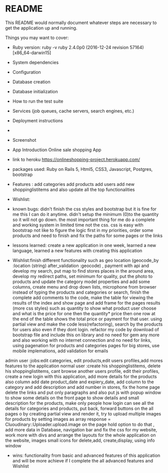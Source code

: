 # README

This README would normally document whatever steps are necessary to get the
application up and running.

Things you may want to cover:

* Ruby version: ruby -v
ruby 2.4.0p0 (2016-12-24 revision 57164) [x86_64-darwin15]

* System dependencies

* Configuration

* Database creation

* Database initialization

* How to run the test suite

* Services (job queues, cache servers, search engines, etc.)

* Deployment instructions

*
* Screenshot

* App Introduction
Online sale shopping App
* link to heroku
https://onlineshopping-project.herokuapp.com/
* packages used:
Ruby on Rails 5, Html5, CSS3, Javascript, Postgres, bootstrap

* Features : add categories
add products
add users
add new shoppinglistitems
and also update all the top functionalities

* Wishlist:  
* known bugs: didn't finish the css styles and bootstrap but it is fine for me this I can do it anytime. didn't  setup the minimum (0)to the quantity so it will not go down.
 the most important thing for me do a complete and working system in limited time not the css. css is easy with bootstrap not like to figure the logic first in my priorities, order some products and need to finish and fix the paths for some pages or the links
* lessons learned:  create a  new application in one week, learned a new language, learned a new features with creating this application

* Wishlist:finish different functionality such as geo location (geocode_by :location (string)
after_validation :geocode) , payment with api and develop my search, put map to find stores places in the around area, develop my redirect paths, set minimum for quality, put the photo  to products and update the category model properties and add some columns, create menu and drop down lists, microphone from browser instead of typing the products and categories or search, finish the complete add comments to the code, make the table for viewing the results of the index and show page and add frame for the pages results (more css styles) such as quantity to show what product user choose and what is the price for one then the quantity* price then one row at the end of the table shows the total price or payment for that user. using partial view and make the code less(refactoring), search by the products for users also even if they dont login.
refactor my code by download of bootstrap file and include this on library and no need for gem any more and also working with no internet connection and no need for links, using pagenation for products and categories pages for big stores, use mobile implemations, add validation for emails

admin user :jobs:edit categories, edit products,edit users profiles,add mores features to the    application
  normal user :create his shoppinglistitems, delete his shoppinglistitems, cant browse another users profile, edit their profiles, create a new login with this application, add more details for the products also column add date product_date and expiery_date, add column to the category and add description and add number in stores, fix the home page delete the links and put only paragraphs and also put js with popup window to show some details on the front page to show details and small description for the products, make only people how login can see all the details for categories and products, put back, forward buttons on the all pages o by creating partial view and render it, try to upload multiple images for products by setting images as array
  response = Cluoudinary::Uploader.upload.image on the page hold option to do that , add more data in Database, navigation bar and fix the css for my website, work more with divs and arrange the layouts for the whole application on the website, images  small icons for delete,add, create,display, using info window










* wins:  functionality from basic and advanced features of this application and will be more achieve if I complete the all advanced features and Wishlist
